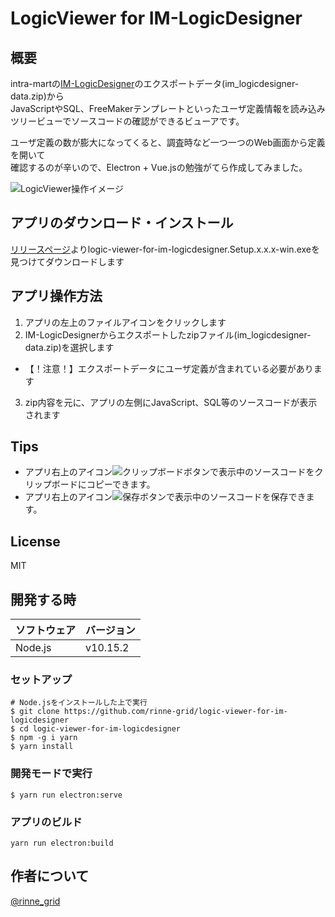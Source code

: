 # LogicViewer for IM-LogicDesigner

## 概要

intra-martの[IM-LogicDesigner](https://www.intra-mart.jp/document/library/iap/public/im_logic/im_logic_user_guide/texts/summary/index.html)のエクスポートデータ(im_logicdesigner-data.zip)から  
JavaScriptやSQL、FreeMakerテンプレートといったユーザ定義情報を読み込み  
ツリービューでソースコードの確認ができるビューアです。 

ユーザ定義の数が膨大になってくると、調査時など一つ一つのWeb画面から定義を開いて  
確認するのが辛いので、Electron + Vue.jsの勉強がてら作成してみました。 


![LogicViewer操作イメージ](http://www.rinsymbol.sakura.ne.jp/github_images/logic-viewer/anim.gif)


## アプリのダウンロード・インストール

[リリースページ](https://github.com/rinne-grid/logic-viewer-for-im-logicdesigner/releases)よりlogic-viewer-for-im-logicdesigner.Setup.x.x.x-win.exeを見つけてダウンロードします

## アプリ操作方法

1. アプリの左上のファイルアイコンをクリックします
2. IM-LogicDesignerからエクスポートしたzipファイル(im_logicdesigner-data.zip)を選択します
  - 【！注意！】エクスポートデータにユーザ定義が含まれている必要があります
3. zip内容を元に、アプリの左側にJavaScript、SQL等のソースコードが表示されます


## Tips

* アプリ右上のアイコン![クリップボードボタン](http://www.rinsymbol.sakura.ne.jp/github_images/logic-viewer/logic-viewer_clipboard.png)で表示中のソースコードをクリップボードにコピーできます。
* アプリ右上のアイコン![保存ボタン](http://www.rinsymbol.sakura.ne.jp/github_images/logic-viewer/logic-viewer_save.png)で表示中のソースコードを保存できます。

## License

MIT


## 開発する時

|ソフトウェア|バージョン|
|---|---|
|Node.js|v10.15.2|


### セットアップ

```
# Node.jsをインストールした上で実行
$ git clone https://github.com/rinne-grid/logic-viewer-for-im-logicdesigner
$ cd logic-viewer-for-im-logicdesigner
$ npm -g i yarn
$ yarn install
```

### 開発モードで実行
```
$ yarn run electron:serve
```

### アプリのビルド
```
yarn run electron:build
```

## 作者について

[@rinne_grid](https://twitter.com/rinne_grid)
